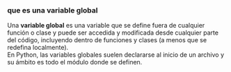### que es una variable global

Una **variable global** es una variable que se define fuera de cualquier función o clase y puede ser accedida y modificada desde cualquier parte del código, incluyendo dentro de funciones y clases (a menos que se redefina localmente).  
En Python, las variables globales suelen declararse al inicio de un archivo y su ámbito es todo el módulo donde se definen.


